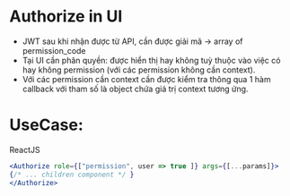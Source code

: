 

# Authorize in UI

- JWT sau khi nhận được từ API, cần được giải mã -> array of permission_code
- Tại UI cần phân quyền: được hiển thị hay không tuỳ thuộc vào việc có hay không permission (với các permission không cần context).
- Với các permission cần context cần được kiểm tra thông qua 1 hàm callback với tham số là object chứa giá trị context tương ứng.

# UseCase:
ReactJS


```javascriptreact
<Authorize role={["permission", user => true ]} args={[...params]}>
{/* ... children component */ }
</Authorize>
```

